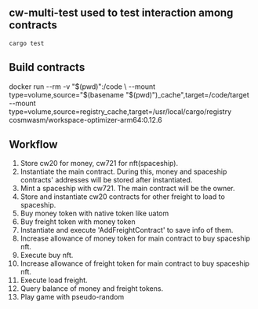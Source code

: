 ## cw-multi-test used to test interaction among contracts

```shell
cargo test
```

## Build contracts
docker run --rm -v "$(pwd)":/code \
--mount type=volume,source="$(basename "$(pwd)")_cache",target=/code/target \
--mount type=volume,source=registry_cache,target=/usr/local/cargo/registry \
cosmwasm/workspace-optimizer-arm64:0.12.6

## Workflow

1. Store cw20 for money, cw721 for nft(spaceship).
2. Instantiate the main contract. During this, money and spaceship contracts' addresses will be stored after
   instantiated.
3. Mint a spaceship with cw721. The main contract will be the owner.
4. Store and instantiate cw20 contracts for other freight to load to spaceship.
5. Buy money token with native token like uatom
6. Buy freight token with money token
7. Instantiate and execute 'AddFreightContract' to save info of them.
8. Increase allowance of money token for main contract to buy spaceship nft.
9. Execute buy nft.
10. Increase allowance of freight token for main contract to buy spaceship nft.
11. Execute load freight.
12. Query balance of money and freight tokens.
13. Play game with pseudo-random

